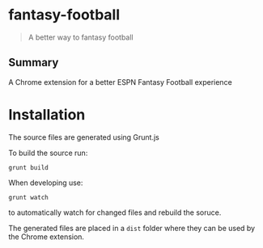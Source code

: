 # fantasy-football
> A better way to fantasy football

## Summary

A Chrome extension for a better ESPN Fantasy Football experience

# Installation

The source files are generated using Grunt.js

To build the source run:

```
grunt build
```

When developing use: 

```
grunt watch
```

to automatically watch for changed files and rebuild the soruce.

The generated files are placed in a `dist` folder where they can be used by the Chrome extension.



